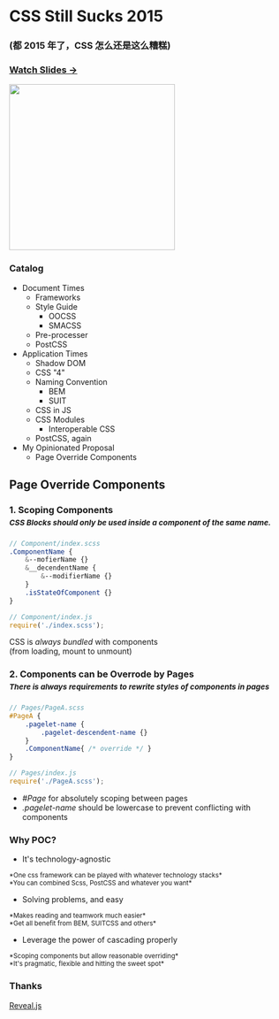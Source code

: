# CSS Still Sucks 2015

### (都 2015 年了，CSS 怎么还是这么糟糕)


### [Watch Slides → ](http://huangxuan.me/css-sucks-2015)

<img src="http://huangxuan.me/css-sucks-2015/attach/qrcode.png" width="300" />

### Catalog

- Document Times
    - Frameworks
    - Style Guide
        - OOCSS
        - SMACSS
    - Pre-processer
    - PostCSS
- Application Times
    - Shadow DOM
    - CSS "4"
    - Naming Convention
        - BEM
        - SUIT
    - CSS in JS
    - CSS Modules  
        - Interoperable CSS
    - PostCSS, again
- My Opinionated Proposal
    - Page Override Components

## Page Override Components

### 1. Scoping Components <br><small style="line-height:2em;">*CSS Blocks should only be used inside a component of the same name.*</small>

```scss
// Component/index.scss
.ComponentName {
    &--mofierName {}
    &__decendentName {
        &--modifierName {}
    }
    .isStateOfComponent {}
}
```

```javascript
// Component/index.js
require('./index.scss');
```

CSS is *always bundled* with components<br>(from loading, mount to unmount)

### 2. Components can be Overrode by Pages <br><small style="line-height:2em;">*There is always requirements to rewrite styles of components in pages*</small>

```scss
// Pages/PageA.scss
#PageA {
    .pagelet-name {
        .pagelet-descendent-name {}
    }
    .ComponentName{ /* override */ }
}
```

```javascript
// Pages/index.js
require('./PageA.scss');
```

- *#Page* for absolutely scoping between pages
- *.pagelet-name* should be lowercase to prevent conflicting with components

### Why POC?

- It's technology-agnostic<br>
<small>
    *One css framework can be played with whatever technology stacks*<br>
    *You can combined Scss, PostCSS and whatever you want*
</small>

- Solving problems, and easy<br>
<small>
    *Makes reading and teamwork much easier*<br>
    *Get all benefit from BEM, SUITCSS and others*
</small>

- Leverage the power of cascading properly<br>
<small>
    *Scoping components but allow reasonable overriding*<br>
    *It's pragmatic, flexible and hitting the sweet spot*
</small>

### Thanks

[Reveal.js](http://lab.hakim.se/reveal-js)
